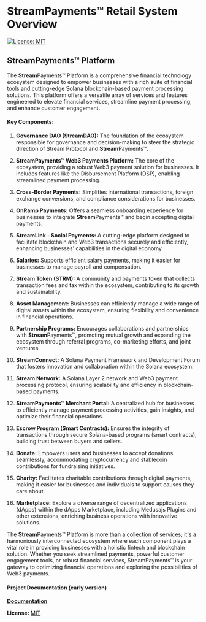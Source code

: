 # StreamPayments™ Retail System Overview

[![License: MIT](https://img.shields.io/badge/License-MIT-yellow.svg)](https://opensource.org/licenses/MIT)

## StreamPayments™ Platform

The **Stream**Payments™ Platform is a comprehensive financial technology ecosystem designed to empower businesses with a rich suite of financial tools and cutting-edge Solana blockchain-based payment processing solutions. This platform offers a versatile array of services and features engineered to elevate financial services, streamline payment processing, and enhance customer engagement.

#### Key Components:

1. **Governance DAO (StreamDAO):** The foundation of the ecosystem responsible for governance and decision-making to steer the strategic direction of Stream Protocol and **Stream**Payments™.

2. **StreamPayments™ Web3 Payments Platform:** The core of the ecosystem, providing a robust Web3 payment solution for businesses. It includes features like the Disbursement Platform (DSP), enabling streamlined payment processing.

3. **Cross-Border Payments:** Simplifies international transactions, foreign exchange conversions, and compliance considerations for businesses.

4. **OnRamp Payments:** Offers a seamless onboarding experience for businesses to integrate **Stream**Payments™ and begin accepting digital payments.

5. **StreamLink - Social Payments:** A cutting-edge platform designed to facilitate blockchain and Web3 transactions securely and efficiently, enhancing businesses' capabilities in the digital economy.

6. **Salaries:** Supports efficient salary payments, making it easier for businesses to manage payroll and compensation.

7. **Stream Token (STRM):** A community and payments token that collects transaction fees and tax within the ecosystem, contributing to its growth and sustainability.

8. **Asset Management:** Businesses can efficiently manage a wide range of digital assets within the ecosystem, ensuring flexibility and convenience in financial operations.

9. **Partnership Programs:** Encourages collaborations and partnerships with **Stream**Payments™, promoting mutual growth and expanding the ecosystem through referral programs, co-marketing efforts, and joint ventures.

10. **StreamConnect:** A Solana Payment Framework and Development Forum that fosters innovation and collaboration within the Solana ecosystem.

11. **Stream Network:** A Solana Layer 2 network and Web3 payment processing protocol, ensuring scalability and efficiency in blockchain-based payments.

12. **StreamPayments™ Merchant Portal:** A centralized hub for businesses to efficiently manage payment processing activities, gain insights, and optimize their financial operations.

13. **Escrow Program (Smart Contracts):** Ensures the integrity of transactions through secure Solana-based programs (smart contracts), building trust between buyers and sellers.

14. **Donate:** Empowers users and businesses to accept donations seamlessly, accommodating cryptocurrency and stablecoin contributions for fundraising initiatives.

15. **Charity:** Facilitates charitable contributions through digital payments, making it easier for businesses and individuals to support causes they care about.

16. **Marketplace:** Explore a diverse range of decentralized applications (dApps) within the dApps Marketplace, including Medusajs Plugins and other extensions, enriching business operations with innovative solutions.

The **Stream**Payments™ Platform is more than a collection of services; it's a harmoniously interconnected ecosystem where each component plays a vital role in providing businesses with a holistic fintech and blockchain solution. Whether you seek streamlined payments, powerful customer engagement tools, or robust financial services, StreamPayments™ is your gateway to optimizing financial operations and exploring the possibilities of Web3 payments.


#### Project Documentation (early version)

[**Documentation**](https://app.gitbook.com/invite/9eBaoUspGpGsG968Qbyp/aB9DR79hOZHVtMTWC4Ei)

**License:** [MIT](https://opensource.org/licenses/MIT)
